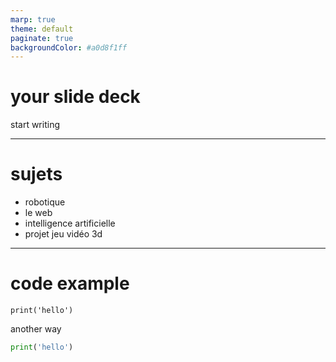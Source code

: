 ```yaml
---
marp: true
theme: default
paginate: true
backgroundColor: #a0d8f1ff
---
```


# your slide deck

start writing

---

# sujets

- robotique
- le web
- intelligence artificielle
- projet jeu vidéo 3d

---

# code example

    print('hello')

another way

``` python
print('hello')
```
